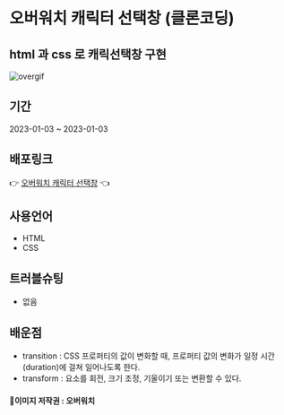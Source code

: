 # 오버워치 캐릭터 선택창 (클론코딩)

## html 과 css 로 캐릭선택창 구현

<img src="https://user-images.githubusercontent.com/84490050/210314726-1583f964-8548-49b7-8f1e-96af2767bd65.gif" alt="overgif" />


## 기간

2023-01-03 ~ 2023-01-03

## 배포링크

👉 <a href="https://kyojin-hwang.github.io/overwatch-clone-front/">오버워치 캐릭터 선택창</a>  👈

## 사용언어

- HTML
- CSS

## 트러블슈팅

- 없음

## 배운점

- transition :  CSS 프로퍼티의 값이 변화할 때, 프로퍼티 값의 변화가 일정 시간(duration)에 걸쳐 일어나도록 한다.
- transform : 요소를 회전, 크기 조정, 기울이기 또는 변환할 수 있다.

#### 📌이미지 저작권 : 오버워치 
